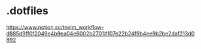 # .dotfiles

https://www.notion.so/tnvim_workflow-d885d9ff0f2049e4b9ea04e6002b2701#107e22b24f9b4ee9b2be2daf213d0892
